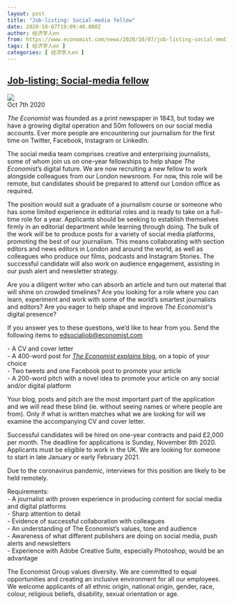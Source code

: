 ```yaml
---
layout: post
title: "Job-listing: Social-media fellow"
date: 2020-10-07T19:09:40.000Z
author: 经济学人en
from: https://www.economist.com/news/2020/10/07/job-listing-social-media-fellow
tags: [ 经济学人en ]
categories: [ 经济学人en ]
---
```

<!--1602097780000-->
[Job-listing: Social-media fellow](https://www.economist.com/news/2020/10/07/job-listing-social-media-fellow)
------

<div>
<img src="https://images.weserv.nl/?url=www.economist.com/img/b/1280/720/90/sites/default/files/20180224_WOP001_21.jpg"/><div></div><aside ><div ><time itemscope="" itemType="http://schema.org/DateTime" dateTime="2020-10-07T00:00:00Z" >Oct 7th 2020</time><meta itemProp="author" content="The Economist"/></div></aside><p ><em>The Economist</em> was founded as a print newspaper in 1843, but today we have a growing digital operation and 50m followers on our social media accounts. Ever more people are encountering our journalism for the first time on Twitter, Facebook, Instagram or LinkedIn.</p><p >The social media team comprises creative and enterprising journalists, some of whom join us on one-year fellowships to help shape <em>The Economist</em>’s digital future. We are now recruiting a new fellow to work alongside colleagues from our London newsroom. For now, this role will be remote, but candidates should be prepared to attend our London office as required.</p><div  id="gpt-ad-slot-1" data-test-id="Inline Ad"></div><p >The position would suit a graduate of a journalism course or someone who has some limited experience in editorial roles and is ready to take on a full-time role for a year. Applicants should be seeking to establish themselves firmly in an editorial department while learning through doing. The bulk of the work will be to produce posts for a variety of social media platforms, promoting the best of our journalism. This means collaborating with section editors and news editors in London and around the world, as well as colleagues who produce our films, podcasts and Instagram Stories. The successful candidate will also work on audience engagement, assisting in our push alert and newsletter strategy.</p><p >Are you a diligent writer who can absorb an article and turn out material that will shine on crowded timelines? Are you looking for a role where you can learn, experiment and work with some of the world’s smartest journalists and editors? Are you eager to help shape and improve <em>The Economist’</em>s digital presence?</p><p >If you answer yes to these questions, we’d like to hear from you. Send the following items to <a href="https://www.economist.comhttps://mail.google.com/mail/?view=cm&amp;fs=1&amp;tf=1&amp;to=edsocialjob@economist.com">edsocialjob@economist.com</a></p><p >- A CV and cover letter<br/>- A 400-word post for <a href="https://www.economist.com/the-economist-explains/"><em>The Economist</em> <em>explains</em> blog</a>, on a topic of your choice<br/>- Two tweets and one Facebook post to promote your article<br/>- A 200-word pitch with a novel idea to promote your article on any social and/or digital platform</p><div  id="gpt-ad-slot-2" data-test-id="Inline Ad"></div><p >Your blog, posts and pitch are the most important part of the application and we will read these blind (ie. without seeing names or where people are from). Only if what is written matches what we are looking for will we examine the accompanying CV and cover letter.</p><p >Successful candidates will be hired on one-year contracts and paid £2,000 per month. The deadline for applications is Sunday, November 8th 2020. Applicants must be eligible to work in the UK. We are looking for someone to start in late January or early February 2021.</p><p >Due to the coronavirus pandemic, interviews for this position are likely to be held remotely.</p><p >Requirements:<br/>- A journalist with proven experience in producing content for social media and digital platforms<br/>- Sharp attention to detail<br/>- Evidence of successful collaboration with colleagues<br/>- An understanding of The Economist’s values, tone and audience<br/>- Awareness of what different publishers are doing on social media, push alerts and newsletters<br/>- Experience with Adobe Creative Suite, especially Photoshop, would be an advantage</p><p >The Economist Group values diversity. We are committed to equal opportunities and creating an inclusive environment for all our employees. We welcome applicants of all ethnic origin, national origin, gender, race, colour, religious beliefs, disability, sexual orientation or age.</p>
</div>
